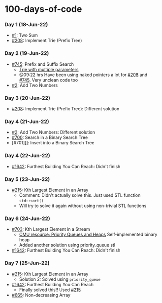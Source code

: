 # 100-days-of-code

### Day 1 (18-Jun-22)
- [#1][]: Two Sum
- [#208][]: Implement Trie (Prefix Tree)


### Day 2 (19-Jun-22)
- [#745][]: Prefix and Suffix Search
    + [Trie with multiple parameters](https://stackoverflow.com/a/70726224/7589046)
    + @09:22 hrs Have been using naked pointers a lot for [#208][] and [#745][]. Very unclean code too
- [#2][]: Add Two Numbers


### Day 3 (20-Jun-22)
- [#208][]: Implement Trie (Prefix Tree): Different solution


### Day 4 (21-Jun-22)
- [#2][]: Add Two Numbers: Different solution
- [#700][]: Search in a Binary Search Tree
- [#701][]: Insert into a Binary Search Tree


### Day 4 (22-Jun-22)
- [#1642][]: Furthest Building You Can Reach: Didn't finish


### Day 5 (23-Jun-22)
- [#215][]: Kth Largest Element in an Array
    + Comment: Didn't actually solve this. Just used STL function `std::sort()`
    + Will try to solve it again without using non-trivial STL functions


### Day 6 (24-Jun-22)
- [#703][]: Kth Largest Element in a Stream
    + [CMU resource: Priority Queues and Heaps](https://www.cs.cmu.edu/~rdriley/121/notes/heaps.html) Self-implemented binary heap
    + Added another solution using priority_queue stl
- [#1642][]: Furthest Building You Can Reach: Didn't finish


### Day 7 (25-Jun-22)
- [#215][]: Kth Largest Element in an Array
    + Solution 2: Solved using `priority_queue`
- [#1642][]: Furthest Building You Can Reach
    + Finally solved this!! Used [#215][]
- [#665][]: Non-decreasing Array



[#1]:       https://leetcode.com/problems/two-sum
[#2]:       https://leetcode.com/problems/add-two-numbers
[#208]:     https://leetcode.com/problems/implement-trie-prefix-tree
[#215]:     https://leetcode.com/problems/kth-largest-element-in-an-array
[#665]:     https://leetcode.com/problems/implement-trie-prefix-tree
[#700]:     https://leetcode.com/problems/search-in-a-binary-search-tree
[#703]:     https://leetcode.com/problems/insert-into-a-binary-search-tree
[#745]:     https://leetcode.com/problems/prefix-and-suffix-search
[#1642]:    https://leetcode.com/problems/furthest-building-you-can-reach
